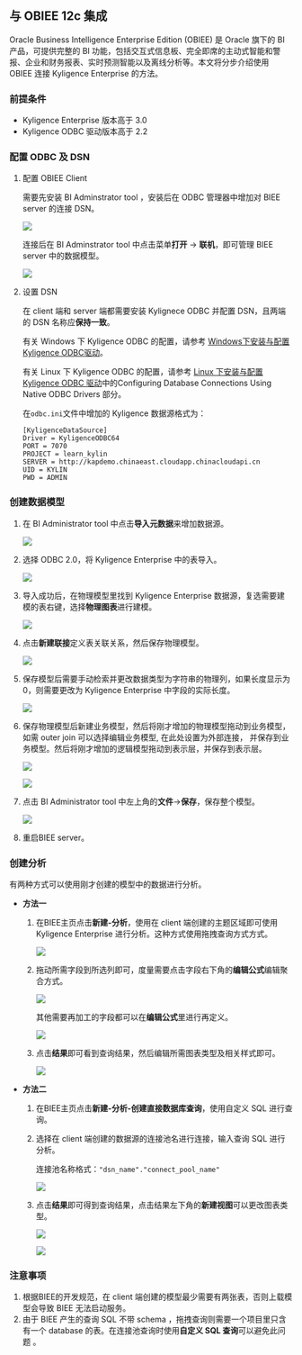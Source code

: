 ## 与 OBIEE 12c 集成

Oracle Business Intelligence Enterprise Edition (OBIEE) 是 Oracle 旗下的 BI 产品，可提供完整的 BI 功能，包括交互式信息板、完全即席的主动式智能和警报、企业和财务报表、实时预测智能以及离线分析等。本文将分步介绍使用 OBIEE 连接 Kyligence Enterprise 的方法。

### 前提条件
- Kyligence Enterprise 版本高于 3.0
- Kyligence ODBC 驱动版本高于 2.2

### 配置 ODBC 及 DSN

1. 配置 OBIEE Client

   需要先安装 BI Adminstrator tool ，安装后在 ODBC 管理器中增加对 BIEE server 的连接 DSN。

   ![](./images/OBIEE12/00.png)

   连接后在 BI Adminstrator tool 中点击菜单**打开** -> **联机**，即可管理 BIEE server 中的数据模型。

    ![](images/OBIEE12/001.png)

2. 设置 DSN

   在 client 端和 server 端都需要安装 Kylignece ODBC 并配置 DSN，且两端的 DSN 名称应**保持一致**。

   有关 Windows 下 Kyligence ODBC 的配置，请参考 [Windows下安装与配置Kyligence ODBC驱动](../driver/kyligence_odbc_win.cn.html)。

   有关 Linux 下 Kyligence ODBC 的配置，请参考 [Linux 下安装与配置 Kyligence ODBC 驱动](https://docs.oracle.com/middleware/12212/biee/BIEMG/GUID-CCDD9782-BC2A-497A-8ED0-AECA2ECFB3AE.htm#config_native_dbs)中的Configuring Database Connections Using Native ODBC Drivers 部分。

   在`odbc.ini`文件中增加的 Kyligence 数据源格式为：

   ```
   [KyligenceDataSource]
   Driver = KyligenceODBC64
   PORT = 7070
   PROJECT = learn_kylin
   SERVER = http://kapdemo.chinaeast.cloudapp.chinacloudapi.cn   
   UID = KYLIN  
   PWD = ADMIN
   ```

### 创建数据模型

1. 在 BI Administrator tool 中点击**导入元数据**来增加数据源。

    ![](images/OBIEE12/01.png)

2. 选择 ODBC 2.0，将 Kyligence Enterprise 中的表导入。

    ![](images/OBIEE12/02.jpeg)

3. 导入成功后，在物理模型里找到 Kyligence Enterprise 数据源，复选需要建模的表右键，选择**物理图表**进行建模。

   ![](images/OBIEE12/03.jpeg)

4. 点击**新建联接**定义表关联关系，然后保存物理模型。

   ![](images/OBIEE12/04.jpeg)

5. 保存模型后需要手动检索并更改数据类型为字符串的物理列，如果长度显示为0，则需要更改为 Kyligence Enterprise 中字段的实际长度。

    ![](images/OBIEE12/05.jpeg)

6. 保存物理模型后新建业务模型，然后将刚才增加的物理模型拖动到业务模型，如需 outer join 可以选择编辑业务模型, 在此处设置为外部连接， 并保存到业务模型。然后将刚才增加的逻辑模型拖动到表示层，并保存到表示层。

   ![](images/OBIEE12/06.png)

   ![](images/OBIEE12/07.png)

7. 点击 BI Administrator tool 中左上角的**文件**->**保存**，保存整个模型。

   ![](images/OBIEE12/08.jpeg)

8. 重启BIEE server。


### 创建分析

有两种方式可以使用刚才创建的模型中的数据进行分析。

- **方法一**

  1. 在BIEE主页点击**新建-分析**，使用在 client 端创建的主题区域即可使用 Kyligence Enterprise 进行分析。这种方式使用拖拽查询方式方式。

     ![](images/OBIEE12/09.png)

  2. 拖动所需字段到所选列即可，度量需要点击字段右下角的**编辑公式**编辑聚合方式。

     ![](images/OBIEE12/10.png)

     其他需要再加工的字段都可以在**编辑公式**里进行再定义。

      ![](images/OBIEE12/11.png)

  3. 点击**结果**即可看到查询结果，然后编辑所需图表类型及相关样式即可。

      ![](images/OBIEE12/12.png)


- **方法二**

  1. 在BIEE主页点击**新建-分析-创建直接数据库查询**，使用自定义 SQL 进行查询。

  2. 选择在 client 端创建的数据源的连接池名进行连接，输入查询 SQL 进行分析。

     连接池名称格式：`"dsn_name"."connect_pool_name"`

     ![](images/OBIEE12/13.png)

  3. 点击**结果**即可得到查询结果，点击结果左下角的**新建视图**可以更改图表类型。

     ![](images/OBIEE12/14.png)

     ![](images/OBIEE12/15.png)

### 注意事项

1. 根据BIEE的开发规范，在 client 端创建的模型最少需要有两张表，否则上载模型会导致 BIEE 无法启动服务。
2. 由于 BIEE 产生的查询 SQL 不带 schema ，拖拽查询则需要一个项目里只含有一个 database 的表。在连接池查询时使用**自定义 SQL 查询**可以避免此问题 。
